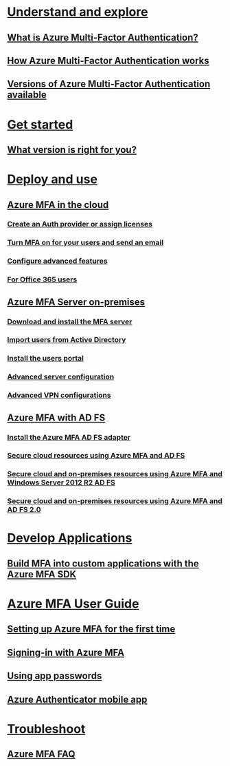 # [Understand and explore](multi-factor-authentication.md)
## [What is Azure Multi-Factor Authentication?](multi-factor-authentication.md)
## [How Azure Multi-Factor Authentication works](multi-factor-authentication-how-it-works.md)
## [Versions of Azure Multi-Factor Authentication available](multi-factor-authentication.md#available-versions-of-azure-multi-factor-authentication)
# [Get started](multi-factor-authentication-get-started.md)
## [What version is right for you?](multi-factor-authentication-get-started.md)
# [Deploy and use](multi-factor-authentication-get-started-cloud.md)
## [Azure MFA in the cloud](multi-factor-authentication-get-started-cloud.md)
### [Create an Auth provider or assign licenses](multi-factor-authentication-get-started-cloud.md#assigning-an-azure-mfa-azure-ad-premium-or-enterprise-mobility-license-to-users)
### [Turn MFA on for your users and send an email](multi-factor-authentication-get-started-cloud.md#turn-on-multi-factor-authentication-for-users)
### [Configure advanced features](multi-factor-authentication-whats-next.md)
### [For Office 365 users](https://support.office.com/en-US/article/Set-up-multi-factor-authentication-for-Office-365-8f0454b2-f51a-4d9c-bcde-2c48e41621c6)
## [Azure MFA Server on-premises](multi-factor-authentication-get-started-server.md)
### [Download and install the MFA server](multi-factor-authentication-get-started-server.md#install-and-configure-the-azure-multi-factor-authentication-server)
### [Import users from Active Directory](multi-factor-authentication-get-started-server.md#import-users-from-active-directory)
### [Install the users portal](multi-factor-authentication-get-started-portal.md)
### [Advanced server configuration](multi-factor-authentication-get-started-server.md#advanced-azure-multi-factor-authentication-server-configurations.md)
### [Advanced VPN configurations](multi-factor-authentication-advanced-vpn-configurations.md)
## [Azure MFA with AD FS](multi-factor-authentication-get-started-adfs.md)
### [Install the Azure MFA AD FS adapter](multi-factor-authentication-get-started-adfs-w2k12.md#to-install-the-ad-fs-adapter-standalone-using-the-web-service-sdk)
### [Secure cloud resources using Azure MFA and AD FS](multi-factor-authentication-get-started-adfs-cloud.md)
### [Secure cloud and on-premises resources using Azure MFA and Windows Server 2012 R2 AD FS](multi-factor-authentication-get-started-adfs-w2k12.md)
### [Secure cloud and on-premises resources using Azure MFA and AD FS 2.0](multi-factor-authentication-get-started-adfs-adfs2.md)
# [Develop Applications](multi-factor-authentication-sdk.md)
## [Build MFA into custom applications with the Azure MFA SDK](multi-factor-authentication-sdk.md)
# [Azure MFA User Guide](multi-factor-authentication-end-user.md)
## [Setting up Azure MFA for the first time](multi-factor-authentication-end-user-first-time.md)
## [Signing-in with Azure MFA](multi-factor-authentication-end-user-signin.md)
## [Using app passwords](multi-factor-authentication-end-user-app-passwords.md)
## [Azure Authenticator mobile app](multi-factor-authentication-azure-authenticator.md)
# [Troubleshoot](multi-factor-authentication-faq.md)
## [Azure MFA FAQ](multi-factor-authentication-faq.md)
